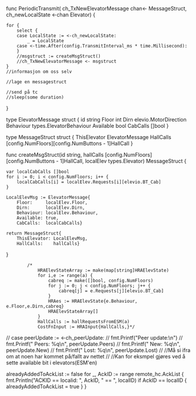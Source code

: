 

func PeriodicTransmit(
	ch_TxNewElevatorMessage chan<- MessageStruct,
	ch_newLocalState <-chan Elevator) {

	for {
		select {
		case LocalState := <-ch_newLocalState:
			_ = LocalState
		case <-time.After(config.TransmitInterval_ms * time.Millisecond):
		}
		//msgstruct := createMsgStruct()
		//ch_TxNewElevatorMessage <- msgstruct
	}
	//informasjon om oss selv

	//lage en messagestruct

	//send på tc
	//sleep(some duration)
}





type ElevatorMessage struct {
	id        string
	Floor     int
	Dirn      elevio.MotorDirection
	Behaviour types.ElevatorBehaviour
	Available bool
	CabCalls  []bool
}





type MessageStruct struct {
	ThisElevator ElevatorMessage
	HallCalls    [config.NumFloors][config.NumButtons - 1]HallCall
}







func createMsgStruct(id string, hallCalls [config.NumFloors][config.NumButtons - 1]HallCall, localElev types.Elevator) MessageStruct {

	var localCabCalls []bool
	for i := 0; i < config.NumFloors; i++ {
		localCabCalls[i] = localElev.Requests[i][elevio.BT_Cab]
	}

	LocalElevMsg := ElevatorMessage{
		Floor:     localElev.Floor,
		Dirn:      localElev.Dirn,
		Behaviour: localElev.Behaviour,
		Available: true,
		CabCalls:  localCabCalls}

	return MessageStruct{
		ThisElevator: LocalElevMsg,
		HallCalls:    hallCalls}
}






			/*
				HRAElevStateArray := make(map[string]HRAElevState)
				for i,e := range(a) {
					cabreq := make([]bool, config.NumFloors)
					for j := 0; j < config.NumFloors; j++ {
						cabreq[j] = e.Requests[j][elevio.BT_Cab]
					}
					HRAes := HRAElevState{e.Behaviour, e.Floor,e.Dirn,cabreq}
					HRAElevStateArray[]
				}
				HallCalls := hallRequestsFromESM(a)
				CostFnInput := HRAInput{HallCalls,}*/


// case peerUpdate := <-ch_peerUpdate:
		// 	fmt.Printf("Peer update:\n")
		// 	fmt.Printf("  Peers:    %q\n", peerUpdate.Peers)
		// 	fmt.Printf("  New:      %q\n", peerUpdate.New)
		// 	fmt.Printf("  Lost:     %q\n", peerUpdate.Lost)
		// 	//Må si ifra om at noen har kommet på/fallt av nettet
		// 	//Kan for eksmpel gjøres ved å sette available bit i elevators(ESM'en)


alreadyAddedToAckList := false
for _, AckID := range remote_hc.AckList {
	fmt.Println("ACKID == localid: ", AckID, " == ", localID)
	if AckID == localID {	
		alreadyAddedToAckList = true
	}
}